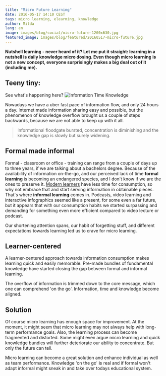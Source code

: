 ```yaml
---
title: "Micro Future Learning"
date: 2016-05-17 14:10 CEST
tags: micro learning, elearning, knowledge
author: Milda
lang: en
image: images/blog/social/micro-future-1200x630.jpg
featured_image: images/blog/featured/20160517-micro-future.jpg
---
```


__Nutshell learning - never heard of it? Let me put it straight: learning in a nutshell is daily knowledge micro dosing. Even though **micro learning** is not a new concept, everyone surprisingly makes a big deal out of it (including me).__

## Teeny tiny:

See what's happening here?
![Information Time Knowledge](/images/blog/en/clocks.gif)

Nowadays we have a uber fast pace of information flow, and only 24 hours a day. Internet made information sharing easy and possible, but the phenomenon of knowledge overflow brought us a couple of steps backwards, because we are not able to keep up with it all.

> Informational floodgate bursted, concentration is diminishing and the knowledge gap is slowly but surely widening.

## Formal made informal

Formal - classroom or office - training can range from a couple of days up to three years, if we are talking about a bachelors degree. Because of the availability of information on-the-go, and our perceived lack of time **formal learning** is becoming an endangered species, and I don't know if we are the ones to preserve it. [Modern learners](/blog/give-them-knowledge-and-games/) have less time for consumption, so why not embrace that and start serving information in obtainable pieces. That's where **informal learning** comes in. Podcasts, video learning and interactive infographics seemed like a present, for some even a far future, but it appears that with our consumption habits we started surpassing and demanding for something even more efficient compared to video lecture or podcast.

Our shortening attention spans, our habit of forgetting stuff, and different expectations towards learning led us to crave for micro learning.

## Learner-centered

A learner-centered approach towards information consumption makes learning quick and easily memorable. Pre-made bundles of fundamental knowledge have started closing the gap between formal and informal learning.

The overflow of information is trimmed down to the core message, which one can comprehend 'on the go'. Information, time and knowledge become aligned.

## Solution

Of course micro learning has enough space for improvement. At the moment, it might seem that micro learning may not always help with long-term performance goals. Also, the learning process can become fragmented and distorted. Some might even argue micro learning and quick knowledge bundles will further deteriorate our ability to concentrate. But only the future can tell.

Micro learning can become a great solution and enhance individual as well as team performance. Knowledge 'on the go' is real and if formal won't adapt informal might sneak in and take over todays educational system.
